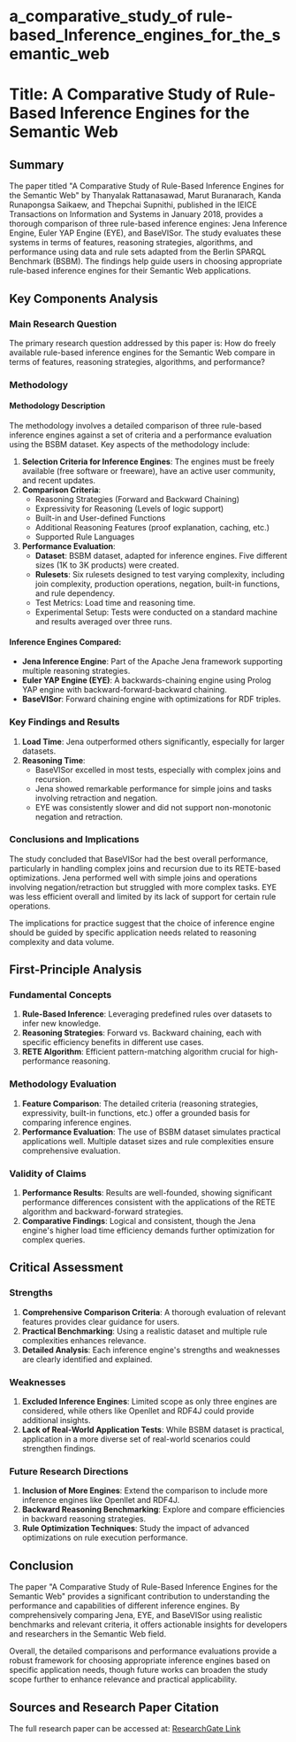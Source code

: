 # a_comparative_study_of rule-based_Inference_engines_for_the_semantic_web

# Title: A Comparative Study of Rule-Based Inference Engines for the Semantic Web

## Summary
The paper titled "A Comparative Study of Rule-Based Inference Engines for the Semantic Web" by Thanyalak Rattanasawad, Marut Buranarach, Kanda Runapongsa Saikaew, and Thepchai Supnithi, published in the IEICE Transactions on Information and Systems in January 2018, provides a thorough comparison of three rule-based inference engines: Jena Inference Engine, Euler YAP Engine (EYE), and BaseVISor. The study evaluates these systems in terms of features, reasoning strategies, algorithms, and performance using data and rule sets adapted from the Berlin SPARQL Benchmark (BSBM). The findings help guide users in choosing appropriate rule-based inference engines for their Semantic Web applications.

## Key Components Analysis

### Main Research Question
The primary research question addressed by this paper is: How do freely available rule-based inference engines for the Semantic Web compare in terms of features, reasoning strategies, algorithms, and performance?

### Methodology

#### Methodology Description
The methodology involves a detailed comparison of three rule-based inference engines against a set of criteria and a performance evaluation using the BSBM dataset. Key aspects of the methodology include:

1. **Selection Criteria for Inference Engines**: The engines must be freely available (free software or freeware), have an active user community, and recent updates.
2. **Comparison Criteria**:
    - Reasoning Strategies (Forward and Backward Chaining)
    - Expressivity for Reasoning (Levels of logic support)
    - Built-in and User-defined Functions
    - Additional Reasoning Features (proof explanation, caching, etc.)
    - Supported Rule Languages
3. **Performance Evaluation**:
    - **Dataset**: BSBM dataset, adapted for inference engines. Five different sizes (1K to 3K products) were created.
    - **Rulesets**: Six rulesets designed to test varying complexity, including join complexity, production operations, negation, built-in functions, and rule dependency.
    - Test Metrics: Load time and reasoning time.
    - Experimental Setup: Tests were conducted on a standard machine and results averaged over three runs.
    
#### Inference Engines Compared:
- **Jena Inference Engine**: Part of the Apache Jena framework supporting multiple reasoning strategies.
- **Euler YAP Engine (EYE)**: A backwards-chaining engine using Prolog YAP engine with backward-forward-backward chaining.
- **BaseVISor**: Forward chaining engine with optimizations for RDF triples.

### Key Findings and Results

1. **Load Time**: Jena outperformed others significantly, especially for larger datasets.
2. **Reasoning Time**:
   - BaseVISor excelled in most tests, especially with complex joins and recursion.
   - Jena showed remarkable performance for simple joins and tasks involving retraction and negation.
   - EYE was consistently slower and did not support non-monotonic negation and retraction.

### Conclusions and Implications

The study concluded that BaseVISor had the best overall performance, particularly in handling complex joins and recursion due to its RETE-based optimizations. Jena performed well with simple joins and operations involving negation/retraction but struggled with more complex tasks. EYE was less efficient overall and limited by its lack of support for certain rule operations. 

The implications for practice suggest that the choice of inference engine should be guided by specific application needs related to reasoning complexity and data volume.

## First-Principle Analysis

### Fundamental Concepts

1. **Rule-Based Inference**: Leveraging predefined rules over datasets to infer new knowledge.
2. **Reasoning Strategies**: Forward vs. Backward chaining, each with specific efficiency benefits in different use cases.
3. **RETE Algorithm**: Efficient pattern-matching algorithm crucial for high-performance reasoning.

### Methodology Evaluation

1. **Feature Comparison**: The detailed criteria (reasoning strategies, expressivity, built-in functions, etc.) offer a grounded basis for comparing inference engines.
2. **Performance Evaluation**: The use of BSBM dataset simulates practical applications well. Multiple dataset sizes and rule complexities ensure comprehensive evaluation.

### Validity of Claims

1. **Performance Results**: Results are well-founded, showing significant performance differences consistent with the applications of the RETE algorithm and backward-forward strategies.
2. **Comparative Findings**: Logical and consistent, though the Jena engine's higher load time efficiency demands further optimization for complex queries.

## Critical Assessment

### Strengths

1. **Comprehensive Comparison Criteria**: A thorough evaluation of relevant features provides clear guidance for users.
2. **Practical Benchmarking**: Using a realistic dataset and multiple rule complexities enhances relevance.
3. **Detailed Analysis**: Each inference engine's strengths and weaknesses are clearly identified and explained.

### Weaknesses

1. **Excluded Inference Engines**: Limited scope as only three engines are considered, while others like Openllet and RDF4J could provide additional insights.
2. **Lack of Real-World Application Tests**: While BSBM dataset is practical, application in a more diverse set of real-world scenarios could strengthen findings.

### Future Research Directions

1. **Inclusion of More Engines**: Extend the comparison to include more inference engines like Openllet and RDF4J.
2. **Backward Reasoning Benchmarking**: Explore and compare efficiencies in backward reasoning strategies.
3. **Rule Optimization Techniques**: Study the impact of advanced optimizations on rule execution performance.

## Conclusion

The paper "A Comparative Study of Rule-Based Inference Engines for the Semantic Web" provides a significant contribution to understanding the performance and capabilities of different inference engines. By comprehensively comparing Jena, EYE, and BaseVISor using realistic benchmarks and relevant criteria, it offers actionable insights for developers and researchers in the Semantic Web field.

Overall, the detailed comparisons and performance evaluations provide a robust framework for choosing appropriate inference engines based on specific application needs, though future works can broaden the study scope further to enhance relevance and practical applicability.

## Sources and Research Paper Citation
The full research paper can be accessed at: [ResearchGate Link](https://www.researchgate.net/publication/322193422)